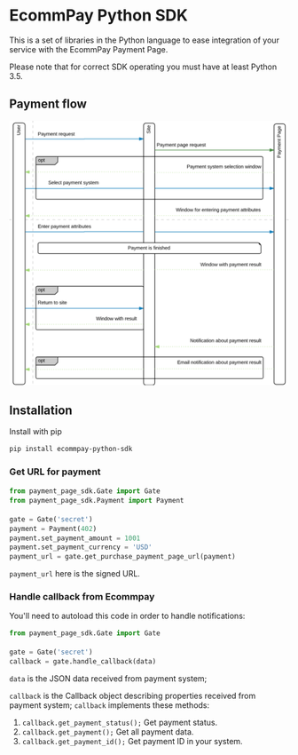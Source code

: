 # EcommPay Python SDK

This is a set of libraries in the Python language to ease integration of your service
with the EcommPay Payment Page.

Please note that for correct SDK operating you must have at least Python 3.5.  

## Payment flow

![Payment flow](flow.png)

## Installation

Install with pip
```bash
pip install ecommpay-python-sdk
```

### Get URL for payment

```python
from payment_page_sdk.Gate import Gate
from payment_page_sdk.Payment import Payment

gate = Gate('secret')
payment = Payment(402)
payment.set_payment_amount = 1001
payment.set_payment_currency = 'USD'
payment_url = gate.get_purchase_payment_page_url(payment)
``` 

`payment_url` here is the signed URL.

### Handle callback from Ecommpay

You'll need to autoload this code in order to handle notifications:

```python
from payment_page_sdk.Gate import Gate

gate = Gate('secret')
callback = gate.handle_callback(data)
```

`data` is the JSON data received from payment system;

`callback` is the Callback object describing properties received from payment system;
`callback` implements these methods: 
1. `callback.get_payment_status();`
    Get payment status.
2. `callback.get_payment();`
    Get all payment data.
3. `callback.get_payment_id();`
    Get payment ID in your system.
